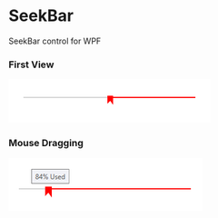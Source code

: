 # SeekBar

SeekBar control for WPF

### First View
![before](https://raw.githubusercontent.com/bezzad/SeekBar/master/img/before%20click.png)


### Mouse Dragging
![before](https://raw.githubusercontent.com/bezzad/SeekBar/master/img/after%20click.png)
